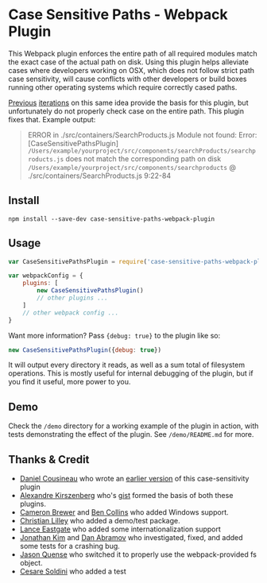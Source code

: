 # Case Sensitive Paths - Webpack Plugin

This Webpack plugin enforces the entire path of all required modules match the exact case of the actual path on disk.
Using this plugin helps alleviate cases where developers working on OSX, which does not follow strict path case sensitivity,
will cause conflicts with other developers or build boxes running other operating systems which require correctly cased paths.

[Previous](https://gist.github.com/Morhaus/333579c2a5b4db644bd50) [iterations](https://github.com/dcousineau/force-case-sensitivity-webpack-plugin) on this same idea provide the basis for this plugin, but unfortunately do not properly check case on
the entire path. This plugin fixes that. Example output:

> ERROR in ./src/containers/SearchProducts.js
> Module not found: Error: [CaseSensitivePathsPlugin] `/Users/example/yourproject/src/components/searchProducts/searchproducts.js` does not match the corresponding path on disk `/Users/example/yourproject/src/components/searchproducts`
> @ ./src/containers/SearchProducts.js 9:22-84

## Install

    npm install --save-dev case-sensitive-paths-webpack-plugin

## Usage

```JavaScript
var CaseSensitivePathsPlugin = require('case-sensitive-paths-webpack-plugin');

var webpackConfig = {
    plugins: [
        new CaseSensitivePathsPlugin()
        // other plugins ...
    ]
    // other webpack config ...
}
```

Want more information? Pass `{debug: true}` to the plugin like so:

```JavaScript
new CaseSensitivePathsPlugin({debug: true})
```

It will output every directory it reads, as well as a sum total of filesystem operations.
This is mostly useful for internal debugging of the plugin, but if you find it useful, more power to you.

## Demo

Check the `/demo` directory for a working example of the plugin in action, with tests demonstrating the effect of the plugin. See `/demo/README.md` for more.

## Thanks & Credit

- [Daniel Cousineau](https://github.com/dcousineau) who wrote an [earlier version](https://github.com/dcousineau/force-case-sensitivity-webpack-plugin) of this case-sensitivity plugin
- [Alexandre Kirszenberg](https://github.com/Morhaus) who's [gist](https://gist.github.com/Morhaus/333579c2a5b4db644bd5) formed the basis of both these plugins.
- [Cameron Brewer](https://github.com/morethanfire) and [Ben Collins](https://github.com/aggieben) who added Windows support.
- [Christian Lilley](https://github.com/xml) who added a demo/test package.
- [Lance Eastgate](https://github.com/NorwegianKiwi) who added some internationalization support
- [Jonathan Kim](https://github.com/jkimbo) and [Dan Abramov](https://github.com/gaearon) who investigated, fixed, and added some tests for a crashing bug.
- [Jason Quense](https://github.com/jquense) who switched it to properly use the webpack-provided fs object.
- [Cesare Soldini](https://github.com/caesarsol) who added a test
